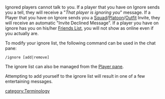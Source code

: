 Ignored players cannot talk to you. If a player that you have on Ignore
sends you a tell, they will receive a "*That player is ignoring you*"
message. If a Player that you have on Ignore sends you a
[Squad](Squad "wikilink")/[Platoon](Platoon "wikilink")/[Outfit](Outfit "wikilink")
Invite, they will receive an automatic "Invite Declined Message". If a
player you have on ignore has you on his/her [Friends
List](Friends_List "wikilink"), you will not show as online even if you
actually are.

To modify your ignore list, the following command can be used in the
chat pane:

`/ignore [add|remove] `<charactername>` `

The ignore list can also be managed from the [Player
pane](Player_pane "wikilink").

Attempting to add yourself to the ignore list will result in one of a
few entertaining messages.

[category:Terminology](category:Terminology "wikilink")